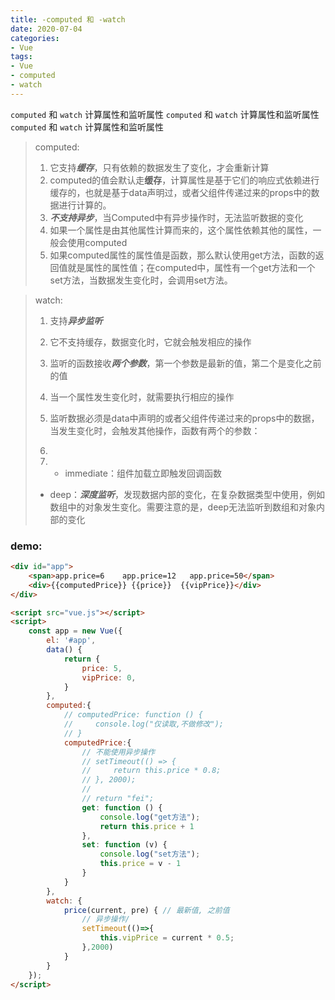```yaml
---
title: -computed 和 -watch
date: 2020-07-04
categories: 
- Vue
tags:
- Vue
- computed
- watch
---
```

`computed` 和 `watch` 计算属性和监听属性
`computed` 和 `watch` 计算属性和监听属性
`computed` 和 `watch` 计算属性和监听属性

> computed:
>
> 1. 它支持***缓存***，只有依赖的数据发生了变化，才会重新计算
> 2. computed的值会默认走**缓存**，计算属性是基于它们的响应式依赖进行缓存的，也就是基于data声明过，或者父组件传递过来的props中的数据进行计算的。
> 3. ***不支持异步***，当Computed中有异步操作时，无法监听数据的变化
> 4. 如果一个属性是由其他属性计算而来的，这个属性依赖其他的属性，一般会使用computed
> 5. 如果computed属性的属性值是函数，那么默认使用get方法，函数的返回值就是属性的属性值；在computed中，属性有一个get方法和一个set方法，当数据发生变化时，会调用set方法。

>watch:
>
>1. 支持***异步监听***
>
>2. 它不支持缓存，数据变化时，它就会触发相应的操作
>
>3. 监听的函数接收***两个参数***，第一个参数是最新的值，第二个是变化之前的值
>
>4. 当一个属性发生变化时，就需要执行相应的操作
>
>5. 监听数据必须是data中声明的或者父组件传递过来的props中的数据，当发生变化时，会触发其他操作，函数有两个的参数：
>
>6. 
>
>7. - immediate：组件加载立即触发回调函数
>   - deep：***深度监听***，发现数据内部的变化，在复杂数据类型中使用，例如数组中的对象发生变化。需要注意的是，deep无法监听到数组和对象内部的变化

### demo:

```html
<div id="app">
    <span>app.price=6    app.price=12   app.price=50</span>
    <div>{{computedPrice}} {{price}}  {{vipPrice}}</div>
</div>

<script src="vue.js"></script>
<script>
    const app = new Vue({
        el: '#app',
        data() {
            return {
                price: 5,
                vipPrice: 0,
            }
        },
        computed:{
            // computedPrice: function () {
            //     console.log("仅读取,不做修改");
            // }
            computedPrice:{
                // 不能使用异步操作
                // setTimeout(() => {
                //     return this.price * 0.8;
                // }, 2000);
                //
                // return "fei";
                get: function () {
                    console.log("get方法");
                    return this.price + 1
                },
                set: function (v) {
                    console.log("set方法");
                    this.price = v - 1
                }
            }
        },
        watch: {
            price(current, pre) { // 最新值, 之前值
                // 异步操作/
                setTimeout(()=>{
                    this.vipPrice = current * 0.5;
                },2000)
            }
        }
    });
</script>
```



























